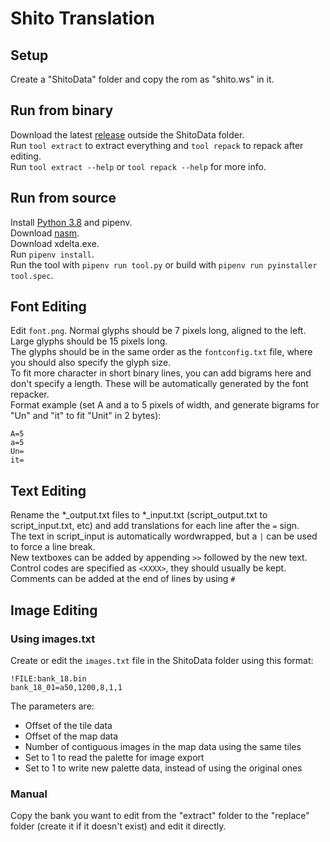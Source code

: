 # Shito Translation
## Setup
Create a "ShitoData" folder and copy the rom as "shito.ws" in it.   
## Run from binary
Download the latest [release](https://github.com/Illidanz/ShitoTranslation/releases) outside the ShitoData folder.  
Run `tool extract` to extract everything and `tool repack` to repack after editing.  
Run `tool extract --help` or `tool repack --help` for more info.  
## Run from source
Install [Python 3.8](https://www.python.org/downloads/) and pipenv.  
Download [nasm](https://www.nasm.us/).  
Download xdelta.exe.  
Run `pipenv install`.  
Run the tool with `pipenv run tool.py` or build with `pipenv run pyinstaller tool.spec`.  
## Font Editing
Edit `font.png`. Normal glyphs should be 7 pixels long, aligned to the left. Large glyphs should be 15 pixels long.  
The glyphs should be in the same order as the `fontconfig.txt` file, where you should also specify the glyph size.  
To fit more character in short binary lines, you can add bigrams here and don't specify a length. These will be automatically generated by the font repacker.  
Format example (set A and a to 5 pixels of width, and generate bigrams for "Un" and "it" to fit "Unit" in 2 bytes):
```
A=5
a=5
Un=
it=
```
## Text Editing
Rename the \*\_output.txt files to \*\_input.txt (script_output.txt to script_input.txt, etc) and add translations for each line after the `=` sign.  
The text in script_input is automatically wordwrapped, but a `|` can be used to force a line break.  
New textboxes can be added by appending `>>` followed by the new text.  
Control codes are specified as `<XXXX>`, they should usually be kept.  
Comments can be added at the end of lines by using `#`  
## Image Editing
### Using images.txt
Create or edit the `images.txt` file in the ShitoData folder using this format:
```
!FILE:bank_18.bin
bank_18_01=a50,1200,8,1,1
```
The parameters are:
* Offset of the tile data
* Offset of the map data
* Number of contiguous images in the map data using the same tiles
* Set to 1 to read the palette for image export
* Set to 1 to write new palette data, instead of using the original ones
### Manual
Copy the bank you want to edit from the "extract" folder to the "replace" folder (create it if it doesn't exist)  and edit it directly.  
